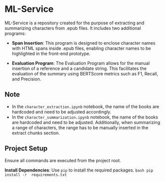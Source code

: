# ML-Service

ML-Service is a repository created for the purpose of extracting and summarizing characters from .epub files. It includes two additional programs:

- **Span Insertion**: This program is designed to enclose character names with HTML spans inside .epub files, enabling character names to be highlighted in the front-end prototype.

- **Evaluation Program**: The Evaluation Program allows for the manual insertion of a reference and a candidate string. This facilitates the evaluation of the summary using BERTScore metrics such as F1, Recall, and Precision.

## Note

- In the `character_extraction.ipynb` notebook, the name of the books are hardcoded and need to be adjusted accordingly.
- In the `character_summarization.ipynb` notebook, the name of the books are hardcoded and need to be adjusted. Additionally, when summarizing a range of characters, the range has to be manually inserted in the extract chunks section.

## Project Setup
Ensure all commands are executed from the project root.

**Install Dependencies**: Use `pip` to install the required packages.
    ```bash
    pip install -r 
    requirements.txt
    ```
